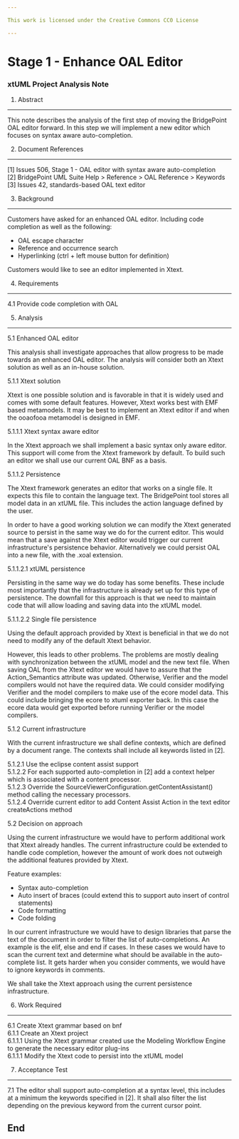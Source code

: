 ```yaml
---

This work is licensed under the Creative Commons CC0 License

---
```


# Stage 1 - Enhance OAL Editor
### xtUML Project Analysis Note

1. Abstract
-----------
This note describes the analysis of the first step of moving the BridgePoint OAL editor forward.  In this step we will implement a new editor which focuses on syntax aware auto-completion.

2. Document References
----------------------
[1] Issues 506, Stage 1 - OAL editor with syntax aware auto-completion   
[2] BridgePoint UML Suite Help > Reference > OAL Reference > Keywords   
[3] Issues 42, standards-based OAL text editor

3. Background
-------------
Customers have asked for an enhanced OAL editor.  Including code completion as
well as the following:

- OAL escape character
- Reference and occurrence search
- Hyperlinking (ctrl + left mouse button for definition)

Customers would like to see an editor implemented in Xtext.

4. Requirements
---------------
4.1 Provide code completion with OAL

5. Analysis
-----------
5.1 Enhanced OAL editor

This analysis shall investigate approaches that allow progress to be made
towards an enhanced OAL editor.  The analysis will consider both an Xtext
solution as well as an in-house solution.

5.1.1 Xtext solution

Xtext is one possible solution and is favorable in that it is widely used and
comes with some default features.  However, Xtext works best with EMF based
metamodels.  It may be best to implement an Xtext editor if and when the
ooaofooa metamodel is designed in EMF.

5.1.1.1 Xtext syntax aware editor

In the Xtext approach we shall implement a basic syntax only aware editor.  This
support will come from the Xtext framework by default.  To build such an editor
we shall use our current OAL BNF as a basis.

5.1.1.2 Persistence

The Xtext framework generates an editor that works on a single file.  It expects
this file to contain the language text.  The BridgePoint tool stores all model
data in an xtUML file.  This includes the action language defined by the user.

In order to have a good working solution we can modify the Xtext generated
source to persist in the same way we do for the current editor.  This would mean
that a save against the Xtext editor would trigger our current infrastructure's
persistence behavior.  Alternatively we could persist OAL into a new file, with
the .xoal extension.

5.1.1.2.1 xtUML persistence

Persisting in the same way we do today has some benefits.  These include most
importantly that the infrastructure is already set up for this type of
persistence.  The downfall for this approach is that we need to maintain code
that will allow loading and saving data into the xtUML model.

5.1.1.2.2 Single file persistence

Using the default approach provided by Xtext is beneficial in that we do not
need to modify any of the default Xtext behavior.

However, this leads to other problems.  The problems are mostly dealing with
synchronization between the xtUML model and the new text file.  When saving OAL
from the Xtext editor we would have to assure that the Action_Semantics
attribute was updated.  Otherwise, Verifier and the model compilers would not
have the required data.  We could consider modifying Verifier and the model
compilers to make use of the ecore model data.  This could include bringing the
ecore to xtuml exporter back.  In this case the ecore data would get exported
before running Verifier or the model compilers.  

5.1.2 Current infrastructure

With the current infrastructure we shall define contexts, which are defined by
a document range.  The contexts shall include all keywords listed in [2].

5.1.2.1 Use the eclipse content assist support   
5.1.2.2 For each supported auto-completion in [2] add a context helper
          which is associated with a content processor.   
5.1.2.3 Override the SourceViewerConfiguration.getContentAssistant() method
          calling the necessary processors.   
5.1.2.4 Override current editor to add Content Assist Action in the text editor
          createActions method

5.2 Decision on approach

Using the current infrastructure we would have to perform additional work that
Xtext already handles.  The current infrastructure could be extended to handle
code completion, however the amount of work does not outweigh the additional
features provided by Xtext.

Feature examples:

- Syntax auto-completion   
- Auto insert of braces (could extend this to support auto insert of control
  statements)   
- Code formatting   
- Code folding   

In our current infrastructure we would have to
design libraries that parse the text of the document in order to filter the list
of auto-completions.  An example is the elif, else and end if cases.  In these
cases we would have to scan the current text and determine what should be
available in the auto-complete list.  It gets harder when you consider comments,
we would have to ignore keywords in comments.

We shall take the Xtext approach using the current persistence infrastructure.  

6. Work Required
----------------
6.1 Create Xtext grammar based on bnf   
6.1.1 Create an Xtext project   
6.1.1.1 Using the Xtext grammar created use the Modeling Workflow Engine to
        generate the necessary editor plug-ins   
6.1.1.1 Modify the Xtext code to persist into the xtUML model   

7. Acceptance Test
------------------
7.1 The editor shall support auto-completion at a syntax level, this includes
at a minimum the keywords specified in [2].  It shall also filter the list
depending on the previous keyword from the current cursor point.   

End
---

